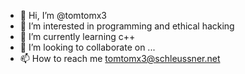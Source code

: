 - 👋 Hi, I’m @tomtomx3
- 👀 I’m interested in programming and ethical hacking
- 🌱 I’m currently learning c++
- 💞️ I’m looking to collaborate on ...
- 📫 How to reach me tomtomx3@schleussner.net

<!---
tomtomx3/tomtomx3 is a ✨ special ✨ repository because its `README.md` (this file) appears on your GitHub profile.
You can click the Preview link to take a look at your changes.
--->
